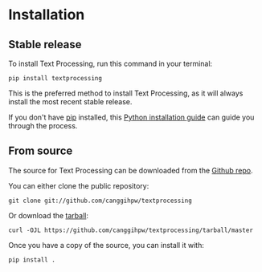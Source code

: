 # Installation

## Stable release

To install Text Processing, run this command in your
terminal:

``` console
pip install textprocessing
```

This is the preferred method to install Text Processing, as it will always install the most recent stable release.

If you don't have [pip][] installed, this [Python installation guide][]
can guide you through the process.

## From source

The source for Text Processing can be downloaded from
the [Github repo][].

You can either clone the public repository:

``` console
git clone git://github.com/canggihpw/textprocessing
```

Or download the [tarball][]:

``` console
curl -OJL https://github.com/canggihpw/textprocessing/tarball/master
```

Once you have a copy of the source, you can install it with:

``` console
pip install .
```

  [pip]: https://pip.pypa.io
  [Python installation guide]: http://docs.python-guide.org/en/latest/starting/installation/
  [Github repo]: https://github.com/%7B%7B%20cookiecutter.github_username%20%7D%7D/%7B%7B%20cookiecutter.project_slug%20%7D%7D
  [tarball]: https://github.com/%7B%7B%20cookiecutter.github_username%20%7D%7D/%7B%7B%20cookiecutter.project_slug%20%7D%7D/tarball/master
